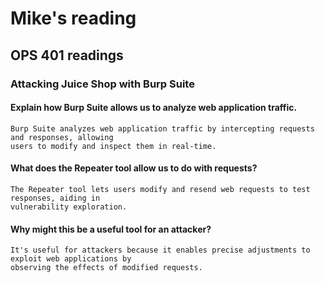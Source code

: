 # Mike's reading

## OPS 401 readings

### Attacking Juice Shop with Burp Suite

#### Explain how Burp Suite allows us to analyze web application traffic.
    Burp Suite analyzes web application traffic by intercepting requests and responses, allowing 
    users to modify and inspect them in real-time.

#### What does the Repeater tool allow us to do with requests?
    The Repeater tool lets users modify and resend web requests to test responses, aiding in 
    vulnerability exploration.

#### Why might this be a useful tool for an attacker?
    It's useful for attackers because it enables precise adjustments to exploit web applications by 
    observing the effects of modified requests.
